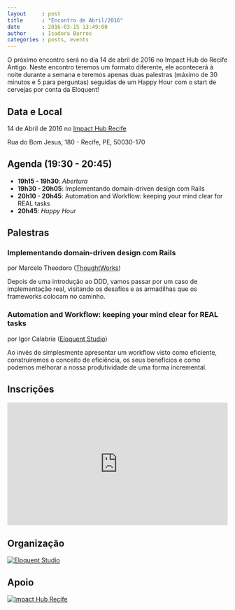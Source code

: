```yaml
---
layout     : post
title      : "Encontro de Abril/2016"
date       : 2016-03-15 13:49:00
author     : Isadora Barros
categories : posts, events
---
```


O próximo encontro será no dia 14 de abril de 2016 no Impact Hub do Recife Antigo. Neste encontro teremos um formato diferente, ele acontecerá à noite durante a semana e teremos apenas duas palestras (máximo de 30 minutos e 5 para perguntas) seguidas de um Happy Hour com o start de cervejas por conta da Eloquent!

## Data e Local

14 de Abril de 2016 no [Impact Hub Recife](http://www.impacthubrecife.com/)

Rua do Bom Jesus, 180 - Recife, PE, 50030-170

## Agenda (19:30 - 20:45)

- **19h15 - 19h30**: *Abertura*
- **19h30 - 20h05**: Implementando domain-driven design com Rails
- **20h10 - 20h45**: Automation and Workflow: keeping your mind clear for REAL tasks
- **20h45**: *Happy Hour*

## Palestras

### Implementando domain-driven design com Rails ##
por Marcelo Theodoro ([ThoughtWorks](http://www.thoughtworks.com/))

Depois de uma introdução ao DDD, vamos passar por um caso de implementação real, visitando os desafios e as armadilhas que os frameworks colocam no caminho.

### Automation and Workflow: keeping your mind clear for REAL tasks ##
por Igor Calabria ([Eloquent Studio](https://www.facebook.com/geteloquent))

Ao invés de simplesmente apresentar um workflow visto como eficiente, construiremos o conceito de eficiência, os seus benefícios e como podemos melhorar a nossa produtividade de uma forma incremental.

## Inscrições

<iframe src="http://even.tc/frevo-on-rails-abr-2016/embedded" frameborder="0" height="280px" width="100%" vspace="0" hspace="0" marginheight="5" marginwidth="5" scrolling="auto" allowtransparency="true"></iframe>

## Organização

[![Eloquent Studio](/images/eloquent-studio.png)](http://facebook.com/geteloquent)

## Apoio

[![Impact Hub Recife](http://i.picresize.com/images/2016/03/29/osTvJ.png)](http://www.impacthubrecife.com)
